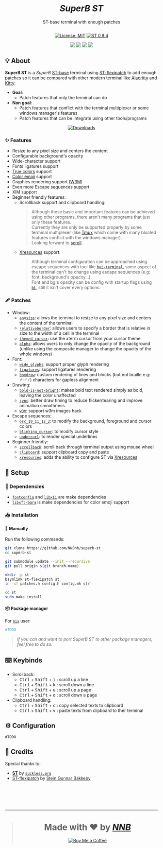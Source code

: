 <h1 align="center"><i>SuperB ST</i></h1>
<p align="center">ST-base terminal with enough patches</p>
<p align="center"><img src=""></p>
<p align="center"><a href="https://github.com/NNBnh/superbst/blob/main/LICENSE"><img src="https://img.shields.io/badge/license-mit--1.1-%23F7CA88.svg?labelColor=585858&style=for-the-badge&logoColor=FFFFFF" alt="License: MIT"></a> <a href="https://st.suckless.org"><img src="https://img.shields.io/badge/st-0.8.4-%23F7CA88.svg?labelColor=585858&style=for-the-badge&logoColor=FFFFFF" alt="ST 0.8.4"></a></p>
<p align="center"><a href="https://github.com/NNBnh/superbst/watchers"><img src="https://img.shields.io/github/watchers/NNBnh/superbst?labelColor=585858&color=F7CA88&style=flat-square"></a> <a href="https://github.com/NNBnh/superbst/stargazers"><img src="https://img.shields.io/github/stars/NNBnh/superbst?labelColor=585858&color=F7CA88&style=flat-square"></a> <a href="https://github.com/NNBnh/superbst/network/members"><img src="https://img.shields.io/github/forks/NNBnh/superbst?labelColor=585858&color=F7CA88&style=flat-square"></a> <a href="https://github.com/NNBnh/superbst/issues"><img src="https://img.shields.io/github/issues/NNBnh/superbst?labelColor=585858&color=F7CA88&style=flat-square"></a></p>

## 💡 About
**SuperB ST** is a *SuperB* [ST-base](https://st.suckless.org) terminal using [ST-flexipatch](https://github.com/bakkeby/st-flexipatch) to add enough patches so it can be compared with other modern terminal like [Alacritty](https://github.com/alacritty/alacritty) and [Kitty](https://sw.kovidgoyal.net/kitty):
- **Goal**:
  - Patch features that only the terminal can do
- **Non goal**:
  - Patch features that conflict with the terminal multiplexer or some windows manager's features
  - Patch features that can be integrate using other tools/programs

<p align="center"><a href="https://github.com/NNBnh/superb-st/releases"><img src="https://img.shields.io/github/downloads/NNBnh/superb-st/total?color=F7CA88&labelColor=585858&style=for-the-badge&logoColor=FFFFFF" alt="Downloads"></a></p>

### ✨ Features
- Resize to any pixel size and centers the content
- Configurable background's opacity
- Wide-character support
- Fonts ligatures support
- [True colors](https://gist.github.com/XVilka/8346728) support
- [Color emoji](https://gitlab.freedesktop.org/xorg/lib/libxft/-/merge_requests/1) support
- Graphics rendering support ([W3M](http://w3m.sourceforge.net))
- Even more Escape sequences support
- XIM support
- Beginner friendly features:
  - Scrollback support and clipboard handling:
    > Although these basic and important features can be achieved using other programs, there aren't many programs that just only these features.<br>
    > Currently they are only be supported properly by some terminal multiplexer (like [Tmux](https://github.com/tmux/tmux/wiki) which come with many bloated features conflict with the windows manager).<br>
    > Looking forward to [scroll](https://tools.suckless.org/scroll).
  - [Xresources](https://wiki.archlinux.org/title/X_resources) support:
    > Although terminal configuration can be approached using escape sequences with tool like [`bui-terminal`](https://github.com/NNBnh/bui-terminal), some aspect of the terminal can't be change using escape sequences (e.g: font, background's opacity...).<br>
    > Font and bg's opacity can be config with startup flags using [`bt`](https://github.com/NNBnh/bt), still it isn't cover every options.

### 🩹 Patches
- Window:
  - [`anysize`](https://st.suckless.org/patches/anysize): allows the terminal to resize to any pixel size and centers the content of the terminal
  - [`relativeborder`](https://st.suckless.org/patches/relativeborder): allows users to specify a border that is relative in size to the width of a cell in the terminal
  - [`themed_cursor`](https://st.suckless.org/patches/themed_cursor): use the xterm cursor from your cursor theme
  - [`alpha`](https://st.suckless.org/patches/alpha): allows users to only change the opacity of the background (unlike using the composite manager to change the opacity of the whole windows)
- Font:
  - [`wide_glyphs`](https://www.reddit.com/r/suckless/comments/jt90ai/update_support_for_proper_glyph_rendering_in_st): support proper glyph rendering
  - [`ligatures`](https://st.suckless.org/patches/ligatures): support ligatures rendering
  - [`boxdraw`](https://st.suckless.org/patches/boxdraw): custom rendering of lines and blocks (but not braille e.g: `⠞⠓⠊⠎`) characters for gapless alignment
- Drawing:
  - [`bold-is-not-bright`](https://st.suckless.org/patches/bold-is-not-bright): makes bold text rendered simply as bold, leaving the color unaffected
  - [`sync`](https://st.suckless.org/patches/sync): better draw timing to reduce flicker/tearing and improve animation smoothness
  - [`w3m`](https://st.suckless.org/patches/w3m): support w3m images hack
- Escape sequences:
  - [`osc_10_11_12_2`](https://st.suckless.org/patches/osc_10_11_12_2): to modify the background, foreground and cursor colors
  - [`blinking_cursor`](https://st.suckless.org/patches/blinking_cursor): to modify cursor style
  - [`undercurl`](https://st.suckless.org/patches/undercurl): to render special underlines
- Beginner friendly:
  - [`scrollback`](https://st.suckless.org/patches/scrollback): scroll back through terminal output using mouse wheel
  - [`clipboard`](https://st.suckless.org/patches/clipboard): support clipboard copy and paste
  - [`xresources`](https://st.suckless.org/patches/xresources): adds the ability to configure ST via [Xresources](https://wiki.archlinux.org/title/X_resources)

## 🚀 Setup
### 🧾 Dependencies
- [`fontconfig`](https://archlinux.org/packages/extra/x86_64/fontconfig) and [`libx11`](https://archlinux.org/packages/extra/x86_64/libx11) are make dependencies
- [`libxft-bgra`](https://aur.archlinux.org/packages/libxft-bgra) is make dependencies for color emoji support

### 📥 Installation
#### 🔧 Manually
Run the following commands:

```sh
git clone https://github.com/NNBnh/superb-st
cd superb-st

git submodule update --init --recursive
git pull origin $(git branch-name)

mkdir -p st
bsymlink st-flexipatch st
ln -sf patches.h config.h config.mk st/

cd st
sudo make install
```

#### 📦 Package manager
For [`nix`](https://nixos.org) user:

```sh
#TODO
```

> *If you can and want to port SuperB ST to other package managers, feel free to do so.*

## ⌨️ Keybinds
- Scrollback:
  - <kbd>Ctrl</kbd> + <kbd>Shift</kbd> + <kbd>i</kbd> : scroll up a line
  - <kbd>Ctrl</kbd> + <kbd>Shift</kbd> + <kbd>k</kbd> : scroll down a line
  - <kbd>Ctrl</kbd> + <kbd>Shift</kbd> + <kbd>u</kbd> : scroll up a page
  - <kbd>Ctrl</kbd> + <kbd>Shift</kbd> + <kbd>o</kbd> : scroll down a page
- Clipboard handling:
  - <kbd>Ctrl</kbd> + <kbd>Shift</kbd> + <kbd>c</kbd> : copy selected texts to clipboard
  - <kbd>Ctrl</kbd> + <kbd>Shift</kbd> + <kbd>v</kbd> : paste texts from clipboard to ther terminal

## ⚙️ Configuration
`#TODO`

## 💌 Credits
Special thanks to:
- [**ST**](https://st.suckless.org) by [`suckless.org`](https://suckless.org)
- [ST-flexipatch](https://github.com/bakkeby/st-flexipatch) by [Stein Gunnar Bakkeby](https://github.com/bakkeby)

<br><br><br><br>

---

> <h1 align="center">Made with ❤️ by <a href="https://github.com/NNBnh"><i>NNB</i></a></h1>
>
> <p align="center"><a href="https://www.buymeacoffee.com/nnbnh"><img src="https://img.shields.io/badge/buy_me_a_coffee%20-%23F7CA88.svg?logo=buy-me-a-coffee&logoColor=333333&style=for-the-badge" alt="Buy Me a Coffee"></a></p>
